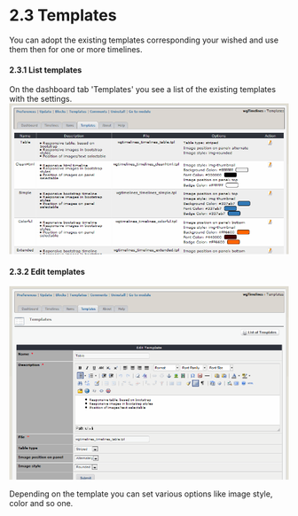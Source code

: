 # 2.3 Templates

You can adopt the existing templates corresponding your wished and use them then for one or more timelines.

#### 2.3.1 List templates
On the dashboard tab 'Templates' you see a list of the existing templates with the settings.
![](../assets/2admin_templates_list.png)

#### 2.3.2 Edit templates
![](../assets/2admin_templates_edit.png)

Depending on the template you can set various options like image style, color and so one.
